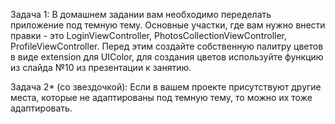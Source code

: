 Задача 1:
В домашнем задании вам необходимо переделать приложение под темную тему. Основные участки, где вам нужно внести правки - это LoginViewController, PhotosCollectionViewController, ProfileViewController. Перед этим создайте собственную палитру цветов в виде extension для UIColor, для создания цветов используйте функцию из слайда №10 из презентации к занятию.

Задача 2* (со звездочкой):
Если в вашем проекте присутствуют другие места, которые не адаптированы под темную тему, то можно их тоже адаптировать.
